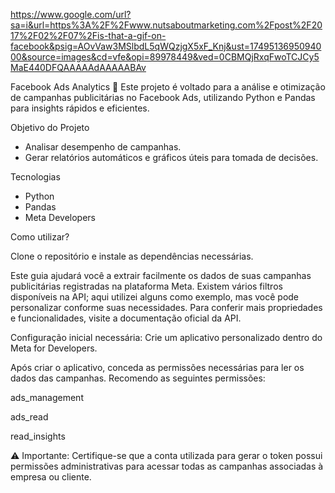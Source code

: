 https://www.google.com/url?sa=i&url=https%3A%2F%2Fwww.nutsaboutmarketing.com%2Fpost%2F2017%2F02%2F07%2Fis-that-a-gif-on-facebook&psig=AOvVaw3MSlbdL5qWQzjgX5xF_Knj&ust=1749513695094000&source=images&cd=vfe&opi=89978449&ved=0CBMQjRxqFwoTCJCy5MaE440DFQAAAAAdAAAAABAv

Facebook Ads Analytics 🎃
Este projeto é voltado para a análise e otimização de campanhas publicitárias no Facebook Ads, utilizando Python e Pandas para insights rápidos e eficientes.

Objetivo do Projeto
- Analisar desempenho de campanhas.
- Gerar relatórios automáticos e gráficos úteis para tomada de decisões.

Tecnologias
- Python
- Pandas
- Meta Developers

Como utilizar?

Clone o repositório e instale as dependências necessárias.

Este guia ajudará você a extrair facilmente os dados de suas campanhas publicitárias registradas na plataforma Meta. Existem vários filtros disponíveis na API; aqui utilizei alguns como exemplo, mas você pode personalizar conforme suas necessidades. Para conferir mais propriedades e funcionalidades, visite a documentação oficial da API.

Configuração inicial necessária:
Crie um aplicativo personalizado dentro do Meta for Developers.

Após criar o aplicativo, conceda as permissões necessárias para ler os dados das campanhas. Recomendo as seguintes permissões:

ads_management

ads_read

read_insights

⚠️ Importante: Certifique-se que a conta utilizada para gerar o token possui permissões administrativas para acessar todas as campanhas associadas à empresa ou cliente.
